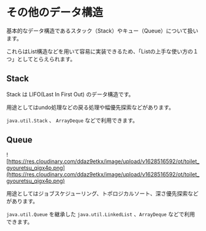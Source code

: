 # その他のデータ構造


基本的なデータ構造であるスタック（Stack）やキュー（Queue）について扱います。

これらはList構造などを用いて容易に実装できるため、「Listの上手な使い方の１つ」としてとらえられます。

## Stack

Stack は LIFO(Last In First Out) のデータ構造です。

用途としてはundo処理などの戻る処理や幅優先探索などがあります。

`java.util.Stack` 、 `ArrayDeque` などで利用できます。

## Queue

![https://res.cloudinary.com/ddaz9etkx/image/upload/v1628516592/ot/toilet_gyouretsu_qigx4p.png](https://res.cloudinary.com/ddaz9etkx/image/upload/v1628516592/ot/toilet_gyouretsu_qigx4p.png)

用途としてはジョブスケジューリング、トポロジカルソート、深さ優先探索などがあります。

`java.util.Queue` を継承した `java.util.LinkedList` 、`ArrayDeque` などで利用できます。